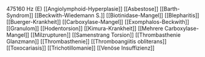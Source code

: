 475160 Hz (E)
[[Angiolymphoid-Hyperplasie]]
[[Asbestose]]
[[Barth-Syndrom]]
[[Beckwith-Wiedemann S.]]
[[Biotinidase-Mangel]]
[[Blepharitis]]
[[Buerger-Krankheit]]
[[Carboxylase-Mangel]]
[[Exomphalos-Beckwith]]
[[Granulom]]
[[Hodentorsion]]
[[Kimura-Krankheit]]
[[Mehrere Carboxylase-Mangel]]
[[Milzrupturen]]
[[Samenstrang Torsion]]
[[Thrombasthenie Glanzmann]]
[[Thrombasthenie]]
[[Thromboangiitis obliterans]]
[[Toxocariasis]]
[[Trichotillomanie]]
[[Venöse Insuffizienz]]